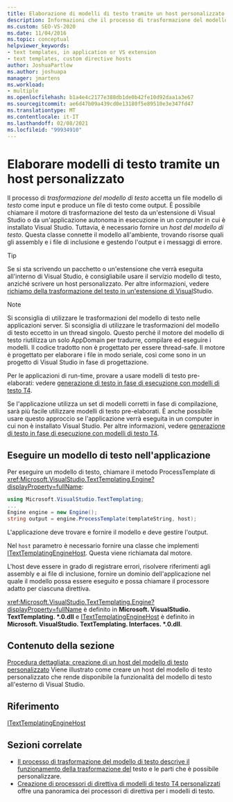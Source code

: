 ```yaml
---
title: Elaborazione di modelli di testo tramite un host personalizzato
description: Informazioni che il processo di trasformazione del modello di testo accetta un file modello di testo come input e produce un file di testo come output.
ms.custom: SEO-VS-2020
ms.date: 11/04/2016
ms.topic: conceptual
helpviewer_keywords:
- text templates, in application or VS extension
- text templates, custom directive hosts
author: JoshuaPartlow
ms.author: joshuapa
manager: jmartens
ms.workload:
- multiple
ms.openlocfilehash: b1a4e4c2177e388db1de0b42fe10d92daa1a3e67
ms.sourcegitcommit: ae6d47b09a439cd0e13180f5e89510e3e347fd47
ms.translationtype: MT
ms.contentlocale: it-IT
ms.lasthandoff: 02/08/2021
ms.locfileid: "99934910"
---
```

# <a name="process-text-templates-by-using-a-custom-host"></a>Elaborare modelli di testo tramite un host personalizzato

Il processo di *trasformazione del modello di testo* accetta un file modello di *testo* come input e produce un file di testo come output. È possibile chiamare il motore di trasformazione del testo da un'estensione di Visual Studio o da un'applicazione autonoma in esecuzione in un computer in cui è installato Visual Studio. Tuttavia, è necessario fornire un *host del modello di testo*. Questa classe connette il modello all'ambiente, trovando risorse quali gli assembly e i file di inclusione e gestendo l'output e i messaggi di errore.

> [!TIP]
> Se si sta scrivendo un pacchetto o un'estensione che verrà eseguita all'interno di Visual Studio, è consigliabile usare il servizio modello di testo, anziché scrivere un host personalizzato. Per altre informazioni, vedere [richiamo della trasformazione del testo in un'estensione di Visual](../modeling/invoking-text-transformation-in-a-vs-extension.md)Studio.

> [!NOTE]
> Si sconsiglia di utilizzare le trasformazioni del modello di testo nelle applicazioni server. Si sconsiglia di utilizzare le trasformazioni del modello di testo eccetto in un thread singolo. Questo perché il motore del modello di testo riutilizza un solo AppDomain per tradurre, compilare ed eseguire i modelli. Il codice tradotto non è progettato per essere thread-safe. Il motore è progettato per elaborare i file in modo seriale, così come sono in un progetto di Visual Studio in fase di progettazione.
>
> Per le applicazioni di run-time, provare a usare modelli di testo pre-elaborati: vedere [generazione di testo in fase di esecuzione con modelli di testo T4](../modeling/run-time-text-generation-with-t4-text-templates.md).

Se l'applicazione utilizza un set di modelli corretti in fase di compilazione, sarà più facile utilizzare modelli di testo pre-elaborati. È anche possibile usare questo approccio se l'applicazione verrà eseguita in un computer in cui non è installato Visual Studio. Per altre informazioni, vedere [generazione di testo in fase di esecuzione con modelli di testo T4](../modeling/run-time-text-generation-with-t4-text-templates.md).

## <a name="execute-a-text-template-in-your-application"></a>Eseguire un modello di testo nell'applicazione

Per eseguire un modello di testo, chiamare il metodo ProcessTemplate di <xref:Microsoft.VisualStudio.TextTemplating.Engine?displayProperty=fullName>:

```csharp
using Microsoft.VisualStudio.TextTemplating;
...
Engine engine = new Engine();
string output = engine.ProcessTemplate(templateString, host);
```

 L'applicazione deve trovare e fornire il modello e deve gestire l'output.

 Nel `host` parametro è necessario fornire una classe che implementi [ITextTemplatingEngineHost](/previous-versions/visualstudio/visual-studio-2012/bb126505(v=vs.110)). Questa viene richiamata dal motore.

 L'host deve essere in grado di registrare errori, risolvere riferimenti agli assembly e ai file di inclusione, fornire un dominio dell'applicazione nel quale il modello possa essere eseguito e possa chiamare il processore adatto per ciascuna direttiva.

 <xref:Microsoft.VisualStudio.TextTemplating.Engine?displayProperty=fullName> è definito in **Microsoft. VisualStudio. TextTemplating. \*.0.dll** e [ITextTemplatingEngineHost](/previous-versions/visualstudio/visual-studio-2012/bb126505(v=vs.110)) è definito in **Microsoft. VisualStudio. TextTemplating. Interfaces. \*.0.dll**.

## <a name="in-this-section"></a>Contenuto della sezione
 [Procedura dettagliata: creazione di un host del modello di testo personalizzato](../modeling/walkthrough-creating-a-custom-text-template-host.md) Viene illustrato come creare un host del modello di testo personalizzato che rende disponibile la funzionalità del modello di testo all'esterno di Visual Studio.

## <a name="reference"></a>Riferimento
 [ITextTemplatingEngineHost](/previous-versions/visualstudio/visual-studio-2012/bb126505(v=vs.110))

## <a name="related-sections"></a>Sezioni correlate

- [Il processo di trasformazione del modello di testo descrive il funzionamento della trasformazione del](../modeling/the-text-template-transformation-process.md) testo e le parti che è possibile personalizzare.
- [Creazione di processori di direttiva di modelli di testo T4 personalizzati](../modeling/creating-custom-t4-text-template-directive-processors.md) offre una panoramica dei processori di direttiva per i modelli di testo.
